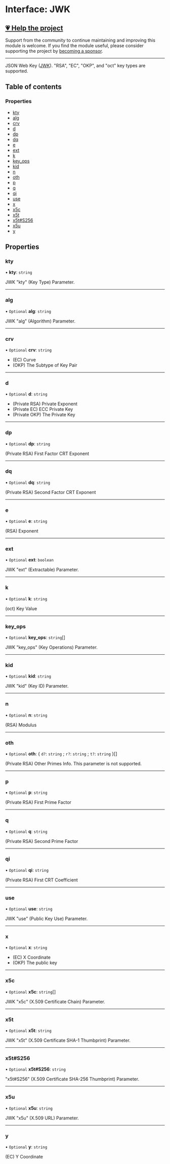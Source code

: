 # Interface: JWK

## [💗 Help the project](https://github.com/sponsors/panva)

Support from the community to continue maintaining and improving this module is welcome. If you find the module useful, please consider supporting the project by [becoming a sponsor](https://github.com/sponsors/panva).

---

JSON Web Key ([JWK](https://www.rfc-editor.org/rfc/rfc7517)). "RSA", "EC", "OKP", and "oct"
key types are supported.

## Table of contents

### Properties

- [kty](types.JWK.md#kty)
- [alg](types.JWK.md#alg)
- [crv](types.JWK.md#crv)
- [d](types.JWK.md#d)
- [dp](types.JWK.md#dp)
- [dq](types.JWK.md#dq)
- [e](types.JWK.md#e)
- [ext](types.JWK.md#ext)
- [k](types.JWK.md#k)
- [key\_ops](types.JWK.md#key_ops)
- [kid](types.JWK.md#kid)
- [n](types.JWK.md#n)
- [oth](types.JWK.md#oth)
- [p](types.JWK.md#p)
- [q](types.JWK.md#q)
- [qi](types.JWK.md#qi)
- [use](types.JWK.md#use)
- [x](types.JWK.md#x)
- [x5c](types.JWK.md#x5c)
- [x5t](types.JWK.md#x5t)
- [x5t#S256](types.JWK.md#x5t#s256)
- [x5u](types.JWK.md#x5u)
- [y](types.JWK.md#y)

## Properties

### kty

• **kty**: `string`

JWK "kty" (Key Type) Parameter.

___

### alg

• `Optional` **alg**: `string`

JWK "alg" (Algorithm) Parameter.

___

### crv

• `Optional` **crv**: `string`

- (EC) Curve
- (OKP) The Subtype of Key Pair

___

### d

• `Optional` **d**: `string`

- (Private RSA) Private Exponent
- (Private EC) ECC Private Key
- (Private OKP) The Private Key

___

### dp

• `Optional` **dp**: `string`

(Private RSA) First Factor CRT Exponent

___

### dq

• `Optional` **dq**: `string`

(Private RSA) Second Factor CRT Exponent

___

### e

• `Optional` **e**: `string`

(RSA) Exponent

___

### ext

• `Optional` **ext**: `boolean`

JWK "ext" (Extractable) Parameter.

___

### k

• `Optional` **k**: `string`

(oct) Key Value

___

### key\_ops

• `Optional` **key\_ops**: `string`[]

JWK "key_ops" (Key Operations) Parameter.

___

### kid

• `Optional` **kid**: `string`

JWK "kid" (Key ID) Parameter.

___

### n

• `Optional` **n**: `string`

(RSA) Modulus

___

### oth

• `Optional` **oth**: \{ `d?`: `string` ; `r?`: `string` ; `t?`: `string`  }[]

(Private RSA) Other Primes Info. This parameter is not supported.

___

### p

• `Optional` **p**: `string`

(Private RSA) First Prime Factor

___

### q

• `Optional` **q**: `string`

(Private RSA) Second Prime Factor

___

### qi

• `Optional` **qi**: `string`

(Private RSA) First CRT Coefficient

___

### use

• `Optional` **use**: `string`

JWK "use" (Public Key Use) Parameter.

___

### x

• `Optional` **x**: `string`

- (EC) X Coordinate
- (OKP) The public key

___

### x5c

• `Optional` **x5c**: `string`[]

JWK "x5c" (X.509 Certificate Chain) Parameter.

___

### x5t

• `Optional` **x5t**: `string`

JWK "x5t" (X.509 Certificate SHA-1 Thumbprint) Parameter.

___

### x5t#S256

• `Optional` **x5t#S256**: `string`

"x5t#S256" (X.509 Certificate SHA-256 Thumbprint) Parameter.

___

### x5u

• `Optional` **x5u**: `string`

JWK "x5u" (X.509 URL) Parameter.

___

### y

• `Optional` **y**: `string`

(EC) Y Coordinate

